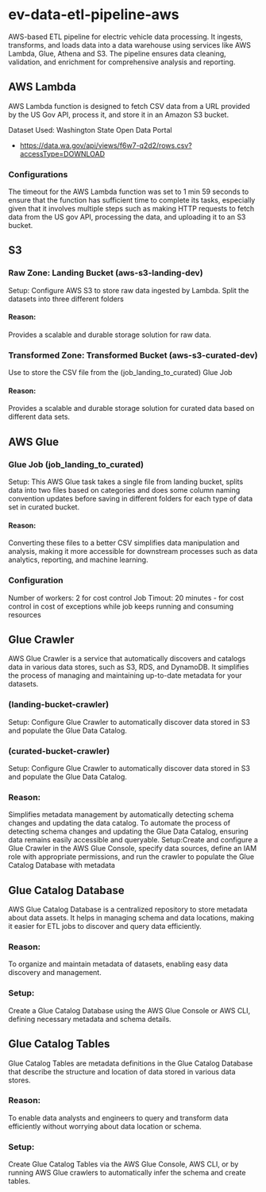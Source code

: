 # ev-data-etl-pipeline-aws
AWS-based ETL pipeline for electric vehicle data processing. It ingests, transforms, and loads data into a data warehouse using services like AWS Lambda, Glue, Athena and S3. The pipeline ensures data cleaning, validation, and enrichment for comprehensive analysis and reporting.

## AWS Lambda
 AWS Lambda function is designed to fetch CSV data from a URL provided by the US Gov API, process it, and store it in an Amazon S3 bucket.

Dataset Used:
Washington State Open Data Portal

- https://data.wa.gov/api/views/f6w7-q2d2/rows.csv?accessType=DOWNLOAD

### Configurations 
The timeout for the AWS Lambda function was set to 1 min 59 seconds to ensure that the function has sufficient time to complete its tasks, especially given that it involves multiple steps such as making HTTP requests to fetch data from the US gov API, processing the data, and uploading it to an S3 bucket.


## S3
### Raw Zone: Landing Bucket (aws-s3-landing-dev)
Setup: Configure AWS S3 to store raw data ingested by Lambda. Split the datasets into three different folders
#### Reason: 
Provides a scalable and durable storage solution for raw data.

 ### Transformed Zone: Transformed Bucket (aws-s3-curated-dev)
 Use to store the CSV file from the (job_landing_to_curated) Glue Job
#### Reason: 
Provides a scalable and durable storage solution for curated data based on different data sets.


 ## AWS Glue
### Glue Job (job_landing_to_curated)
Setup: This AWS Glue task takes a single file from landing bucket, splits data into two files based on categories and does some column naming convention updates before saving in different folders for each type of data set in curated bucket.  

#### Reason: 
Converting these files to a better CSV simplifies data manipulation and analysis, making it more accessible for downstream processes such as data analytics, reporting, and machine learning.

### Configuration
Number of workers: 2 for cost control
Job Timout: 20 minutes - for cost control in cost of exceptions while job keeps running and consuming resources


## Glue Crawler 
AWS Glue Crawler is a service that automatically discovers and catalogs data in various data stores, such as S3, RDS, and DynamoDB. It simplifies the process of managing and maintaining up-to-date metadata for your datasets.


### (landing-bucket-crawler)
Setup: Configure Glue Crawler to automatically discover data stored in S3 and populate the Glue Data Catalog.

### (curated-bucket-crawler)
Setup: Configure Glue Crawler to automatically discover data stored in S3 and populate the Glue Data Catalog.

### Reason: 
Simplifies metadata management by automatically detecting schema changes and updating the data catalog.
 To automate the process of detecting schema changes and updating the Glue Data Catalog, ensuring data remains easily accessible and queryable.
Setup:Create and configure a Glue Crawler in the AWS Glue Console, specify data sources, define an IAM role with appropriate permissions, and run the crawler to populate the Glue Catalog Database with metadata


## Glue Catalog Database
AWS Glue Catalog Database is a centralized repository to store metadata about data assets. It helps in managing schema and data locations, making it easier for ETL jobs to discover and query data efficiently.

### Reason: 
To organize and maintain metadata of datasets, enabling easy data discovery and management.
### Setup:
Create a Glue Catalog Database using the AWS Glue Console or AWS CLI, defining necessary metadata and schema details.


## Glue Catalog Tables
Glue Catalog Tables are metadata definitions in the Glue Catalog Database that describe the structure and location of data stored in various data stores.

### Reason:
To enable data analysts and engineers to query and transform data efficiently without worrying about data location or schema.

### Setup:
Create Glue Catalog Tables via the AWS Glue Console, AWS CLI, or by running AWS Glue crawlers to automatically infer the schema and create tables.
